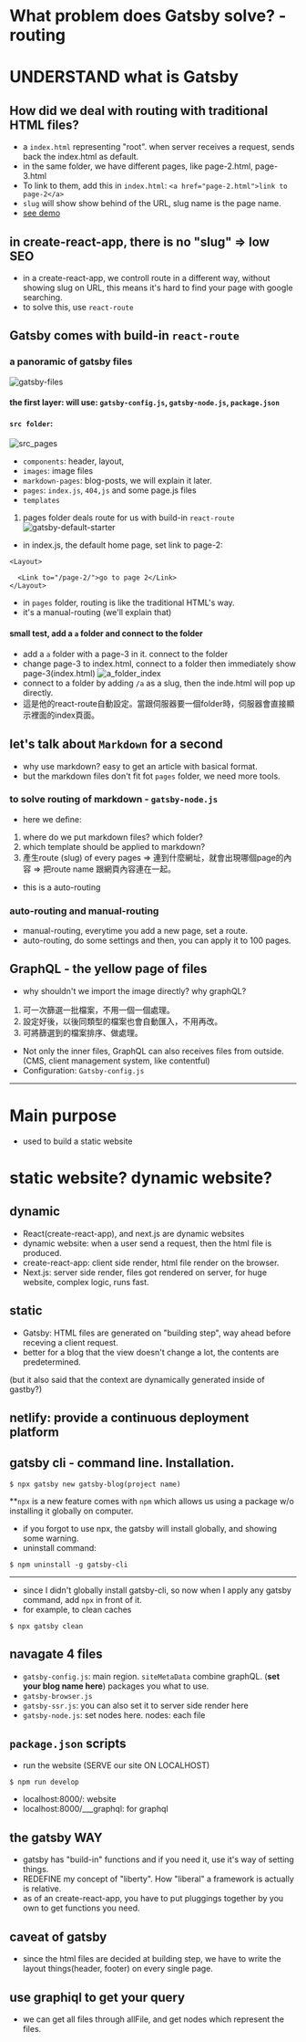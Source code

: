 # What problem does Gatsby solve? - routing  
# UNDERSTAND what is Gatsby

## How did we deal with routing with traditional HTML files?
- a ```index.html``` representing "root". when server receives a request, sends back the index.html as default.
- in the same folder, we have different pages, like page-2.html, page-3.html
- To link to them, add this in ```index.html```: ```<a href="page-2.html">link to page-2</a>```
- ```slug``` will show show behind of the URL, slug name is the page name.
- [see demo](https://dreamy-gates-80ef34.netlify.app/)


## in create-react-app, there is no "slug" => low SEO
- in a create-react-app, we controll route in a different way, without showing slug on URL, this means it's hard to find your page with google searching.
- to solve this, use ```react-route```

## Gatsby comes with build-in ```react-route```

### a panoramic of gatsby files
![gatsby-files](https://user-images.githubusercontent.com/51497994/117394179-3eacd980-af28-11eb-867a-f6d47be72d6a.png)
#### the first layer: will use: ```gatsby-config.js```, ```gatsby-node.js```, ```package.json```
#### ```src folder```:
![src_pages](https://user-images.githubusercontent.com/51497994/117394761-4c169380-af29-11eb-9a96-827c633dc9bc.png)
- ```components```: header, layout,
- ```images```: image files
- ```markdown-pages```: blog-posts, we will explain it later.
- ```pages```: ```index.js```, ```404,js``` and some page.js files 
- ```templates```
1. pages folder deals route for us with build-in ```react-route```\
![gatsby-default-starter](https://user-images.githubusercontent.com/51497994/117395536-b2e87c80-af2a-11eb-80f5-7e335c137ad0.png)
- in index.js, the default home page, set link to page-2:
```react
<Layout>

  <Link to="/page-2/">go to page 2</Link>
</Layout>
```
- in ```pages``` folder, routing is like the traditional HTML's way.
- it's a manual-routing (we'll explain that)

#### small test, add a ```a``` folder and connect to the folder
- add a ```a``` folder with a page-3 in it. connect to the folder
- change page-3 to index.html, connect to a folder then immediately show page-3(index.html)
![a_folder_index](https://user-images.githubusercontent.com/51497994/118383304-3bec6b80-b62f-11eb-9d56-2f3da42e28db.png)
- connect to a folder by adding ```/a``` as a slug, then the inde.html will pop up directly.
- 這是他的react-route自動設定。當跟伺服器要一個folder時，伺服器會直接顯示裡面的index頁面。

## let's talk about ```Markdown``` for a second
- why use markdown? easy to get an article with basical format.
- but the markdown files don't fit fot ```pages``` folder, we need more tools.

### to solve routing of markdown - ```gatsby-node.js```
- here we define:
1. where do we put markdown files? which folder?
2. which template should be applied to markdown?
3. 產生route (slug) of every pages => 連到什麼網址，就會出現哪個page的內容 => 把route name 跟網頁內容連在一起。
- this is a auto-routing

### auto-routing and manual-routing
- manual-routing, everytime you add a new page, set a route. 
- auto-routing, do some settings and then, you can apply it to 100 pages.

## GraphQL - the yellow page of files
- why shouldn't we import the image directly? why graphQL?
1. 可一次篩選一批檔案，不用一個一個處理。
2. 設定好後，以後同類型的檔案也會自動匯入，不用再改。
3. 可將篩選到的檔案排序、做處理。
- Not only the inner files, GraphQL can also receives files from outside. (CMS, client management system, like contentful)
- Configuration: ```Gatsby-config.js```

-----

# Main purpose
- used to build a static website

# static website? dynamic website?
## dynamic
- React(create-react-app), and next.js are dynamic websites
- dynamic website: when a user send a request, then the html file is produced.
- create-react-app: client side render, html file render on the browser.
- Next.js: server side render, files got rendered on server, for huge website, complex logic, runs fast.

## static
- Gatsby: HTML files are generated on "building step", way ahead before receving a client request.
- better for a blog that the view doesn't change a lot, the contents are predetermined.

(but it also said that the context are dynamically generated inside of gastby?)

## netlify: provide a continuous deployment platform

## gatsby cli - command line. Installation.
```
$ npx gatsby new gatsby-blog(project name)
```
**```npx``` is a new feature comes with ```npm``` which allows us using a package w/o installing it globally on computer.
- if you forgot to use npx, the gatsby will install globally, and showing some warning.
- uninstall command:
```
$ npm uninstall -g gatsby-cli
```
-----
- since I didn't globally install gatsby-cli, so now when I apply any gatsby command, add ```npx``` in front of it.
- for example, to clean caches
```
$ npx gatsby clean
```

## navagate 4 files 
- ```gatsby-config.js```: main region. ```siteMetaData``` combine graphQL. (**set your blog name here**) packages you what to use.
- ```gatsby-browser.js```
- ```gatsby-ssr.js```: you can also set it to server side render here
- ```gatsby-node.js```: set nodes here. nodes: each file

## ```package.json``` scripts
- run the website (SERVE our site ON LOCALHOST)
```
$ npm run develop 
```
- localhost:8000/: website
- localhost:8000/___graphql: for graphql

## the gatsby WAY
- gatsby has "build-in" functions and if you need it, use it's way of setting things.
- REDEFINE my concept of "liberty". How "liberal" a framework is actually is relative.
- as of an create-react-app, you have to put pluggings together by you own to get functions you need.

## caveat of gatsby
- since the html files are decided at building step, we have to write the layout things(header, footer) on every single page.

## use graphiql to get your query
- we can get all files through allFile, and get nodes which represent the files.





